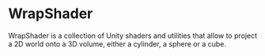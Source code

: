 # WrapShader

WrapShader is a collection of Unity shaders and utilities that allow to project a 2D world onto a 3D volume, either a cylinder, a sphere or a cube.
